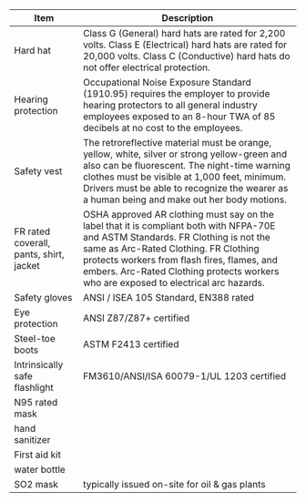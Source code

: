 | Item | Description |
| --- | --- |
| Hard hat | Class G (General) hard hats are rated for 2,200 volts. Class E (Electrical) hard hats are rated for 20,000 volts. Class C (Conductive) hard hats do not offer electrical protection. |
| Hearing protection | Occupational Noise Exposure Standard (1910.95) requires the employer to provide hearing protectors to all general industry employees exposed to an 8-hour TWA of 85 decibels at no cost to the employees. |
| Safety vest | The retroreflective material must be orange, yellow, white, silver or strong yellow-green and also can be fluorescent. The night-time warning clothes must be visible at 1,000 feet, minimum. Drivers must be able to recognize the wearer as a human being and make out her body motions. |
| FR rated coverall, pants, shirt, jacket | OSHA approved AR clothing must say on the label that it is compliant both with NFPA-70E and ASTM Standards. FR Clothing is not the same as Arc-Rated Clothing. FR Clothing protects workers from flash fires, flames, and embers. Arc-Rated Clothing protects workers who are exposed to electrical arc hazards. |
| Safety gloves | ANSI / ISEA 105 Standard,  EN388 rated |
| Eye protection | ANSI Z87/Z87+ certified|
| Steel-toe boots |ASTM F2413 certified |
| Intrinsically safe flashlight | FM3610/ANSI/ISA 60079-1/UL 1203 certified |
| N95 rated mask | |
| hand sanitizer | |
| First aid kit | |
| water bottle ||
| SO2 mask | typically issued on-site for oil & gas plants | |

